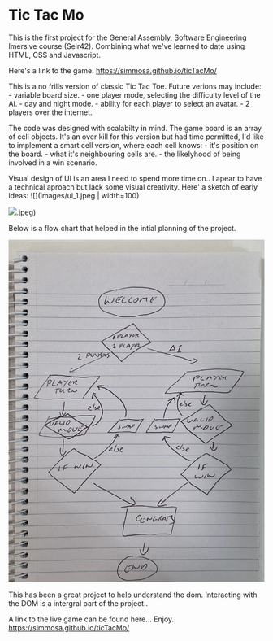 #  Tic Tac Mo

This is the first project for the General Assembly, Software Engineering Imersive course (Seir42). Combining what we've learned to date using HTML, CSS and Javascript. 

Here's a link to the game: https://simmosa.github.io/ticTacMo/

This is a no frills version of classic Tic Tac Toe. Future verions may include:
    - variable board size.
    - one player mode, selecting the difficulty level of the Ai.
    - day and night mode.
    - ability for each player to select an avatar.
    - 2 players over the internet.

The code was designed with scalabilty in mind. The game board is an array of cell objects. It's an over kill for this version but had time permitted, I'd like to implement a smart cell version, where each cell knows:
    - it's position on the board.
    - what it's neighbouring cells are.
    - the likelyhood of being involved in a win scenario.

Visual design of UI is an area I need to spend more time on.. I apear to have a technical aproach but lack some visual creativity. Here' a sketch of early ideas:
![](images/ui_1.jpeg | width=100)

![](images/ui_2).jpeg)

Below is a flow chart that helped in the intial planning of the project.

![](images/flow.jpeg)

This has been a great project to help understand the dom. Interacting with the DOM is a intergral part of the project..

A link to the live game can be found here... Enjoy.. https://simmosa.github.io/ticTacMo/